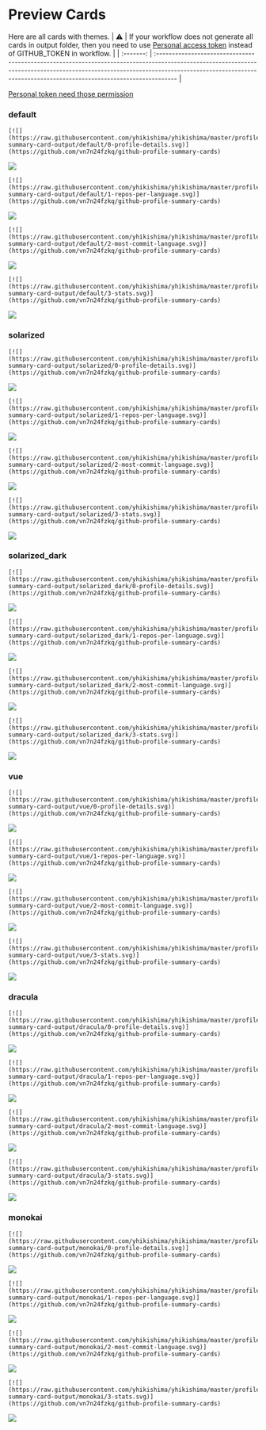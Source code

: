 
# Preview Cards

Here are all cards with themes.
| :warning: | If your workflow does not generate all cards in output folder, then you need to use [Personal access token](https://docs.github.com/en/actions/configuring-and-managing-workflows/creating-and-storing-encrypted-secrets) instead of GITHUB_TOKEN in workflow. |
| :-------: | :------------------------------------------------------------------------------------------------------------------------------------------------------------------------------------------------------------------------------------------------ |

[Personal token need those permission](https://github.com/vn7n24fzkq/github-profile-summary-cards/wiki/Personal-access-token-permissions)


### default


```
[![](https://raw.githubusercontent.com/yhikishima/yhikishima/master/profile-summary-card-output/default/0-profile-details.svg)](https://github.com/vn7n24fzkq/github-profile-summary-cards)
```
![](https://raw.githubusercontent.com/yhikishima/yhikishima/master/profile-summary-card-output/default/0-profile-details.svg)


```
[![](https://raw.githubusercontent.com/yhikishima/yhikishima/master/profile-summary-card-output/default/1-repos-per-language.svg)](https://github.com/vn7n24fzkq/github-profile-summary-cards)
```
![](https://raw.githubusercontent.com/yhikishima/yhikishima/master/profile-summary-card-output/default/1-repos-per-language.svg)


```
[![](https://raw.githubusercontent.com/yhikishima/yhikishima/master/profile-summary-card-output/default/2-most-commit-language.svg)](https://github.com/vn7n24fzkq/github-profile-summary-cards)
```
![](https://raw.githubusercontent.com/yhikishima/yhikishima/master/profile-summary-card-output/default/2-most-commit-language.svg)


```
[![](https://raw.githubusercontent.com/yhikishima/yhikishima/master/profile-summary-card-output/default/3-stats.svg)](https://github.com/vn7n24fzkq/github-profile-summary-cards)
```
![](https://raw.githubusercontent.com/yhikishima/yhikishima/master/profile-summary-card-output/default/3-stats.svg)


### solarized


```
[![](https://raw.githubusercontent.com/yhikishima/yhikishima/master/profile-summary-card-output/solarized/0-profile-details.svg)](https://github.com/vn7n24fzkq/github-profile-summary-cards)
```
![](https://raw.githubusercontent.com/yhikishima/yhikishima/master/profile-summary-card-output/solarized/0-profile-details.svg)


```
[![](https://raw.githubusercontent.com/yhikishima/yhikishima/master/profile-summary-card-output/solarized/1-repos-per-language.svg)](https://github.com/vn7n24fzkq/github-profile-summary-cards)
```
![](https://raw.githubusercontent.com/yhikishima/yhikishima/master/profile-summary-card-output/solarized/1-repos-per-language.svg)


```
[![](https://raw.githubusercontent.com/yhikishima/yhikishima/master/profile-summary-card-output/solarized/2-most-commit-language.svg)](https://github.com/vn7n24fzkq/github-profile-summary-cards)
```
![](https://raw.githubusercontent.com/yhikishima/yhikishima/master/profile-summary-card-output/solarized/2-most-commit-language.svg)


```
[![](https://raw.githubusercontent.com/yhikishima/yhikishima/master/profile-summary-card-output/solarized/3-stats.svg)](https://github.com/vn7n24fzkq/github-profile-summary-cards)
```
![](https://raw.githubusercontent.com/yhikishima/yhikishima/master/profile-summary-card-output/solarized/3-stats.svg)


### solarized_dark


```
[![](https://raw.githubusercontent.com/yhikishima/yhikishima/master/profile-summary-card-output/solarized_dark/0-profile-details.svg)](https://github.com/vn7n24fzkq/github-profile-summary-cards)
```
![](https://raw.githubusercontent.com/yhikishima/yhikishima/master/profile-summary-card-output/solarized_dark/0-profile-details.svg)


```
[![](https://raw.githubusercontent.com/yhikishima/yhikishima/master/profile-summary-card-output/solarized_dark/1-repos-per-language.svg)](https://github.com/vn7n24fzkq/github-profile-summary-cards)
```
![](https://raw.githubusercontent.com/yhikishima/yhikishima/master/profile-summary-card-output/solarized_dark/1-repos-per-language.svg)


```
[![](https://raw.githubusercontent.com/yhikishima/yhikishima/master/profile-summary-card-output/solarized_dark/2-most-commit-language.svg)](https://github.com/vn7n24fzkq/github-profile-summary-cards)
```
![](https://raw.githubusercontent.com/yhikishima/yhikishima/master/profile-summary-card-output/solarized_dark/2-most-commit-language.svg)


```
[![](https://raw.githubusercontent.com/yhikishima/yhikishima/master/profile-summary-card-output/solarized_dark/3-stats.svg)](https://github.com/vn7n24fzkq/github-profile-summary-cards)
```
![](https://raw.githubusercontent.com/yhikishima/yhikishima/master/profile-summary-card-output/solarized_dark/3-stats.svg)


### vue


```
[![](https://raw.githubusercontent.com/yhikishima/yhikishima/master/profile-summary-card-output/vue/0-profile-details.svg)](https://github.com/vn7n24fzkq/github-profile-summary-cards)
```
![](https://raw.githubusercontent.com/yhikishima/yhikishima/master/profile-summary-card-output/vue/0-profile-details.svg)


```
[![](https://raw.githubusercontent.com/yhikishima/yhikishima/master/profile-summary-card-output/vue/1-repos-per-language.svg)](https://github.com/vn7n24fzkq/github-profile-summary-cards)
```
![](https://raw.githubusercontent.com/yhikishima/yhikishima/master/profile-summary-card-output/vue/1-repos-per-language.svg)


```
[![](https://raw.githubusercontent.com/yhikishima/yhikishima/master/profile-summary-card-output/vue/2-most-commit-language.svg)](https://github.com/vn7n24fzkq/github-profile-summary-cards)
```
![](https://raw.githubusercontent.com/yhikishima/yhikishima/master/profile-summary-card-output/vue/2-most-commit-language.svg)


```
[![](https://raw.githubusercontent.com/yhikishima/yhikishima/master/profile-summary-card-output/vue/3-stats.svg)](https://github.com/vn7n24fzkq/github-profile-summary-cards)
```
![](https://raw.githubusercontent.com/yhikishima/yhikishima/master/profile-summary-card-output/vue/3-stats.svg)


### dracula


```
[![](https://raw.githubusercontent.com/yhikishima/yhikishima/master/profile-summary-card-output/dracula/0-profile-details.svg)](https://github.com/vn7n24fzkq/github-profile-summary-cards)
```
![](https://raw.githubusercontent.com/yhikishima/yhikishima/master/profile-summary-card-output/dracula/0-profile-details.svg)


```
[![](https://raw.githubusercontent.com/yhikishima/yhikishima/master/profile-summary-card-output/dracula/1-repos-per-language.svg)](https://github.com/vn7n24fzkq/github-profile-summary-cards)
```
![](https://raw.githubusercontent.com/yhikishima/yhikishima/master/profile-summary-card-output/dracula/1-repos-per-language.svg)


```
[![](https://raw.githubusercontent.com/yhikishima/yhikishima/master/profile-summary-card-output/dracula/2-most-commit-language.svg)](https://github.com/vn7n24fzkq/github-profile-summary-cards)
```
![](https://raw.githubusercontent.com/yhikishima/yhikishima/master/profile-summary-card-output/dracula/2-most-commit-language.svg)


```
[![](https://raw.githubusercontent.com/yhikishima/yhikishima/master/profile-summary-card-output/dracula/3-stats.svg)](https://github.com/vn7n24fzkq/github-profile-summary-cards)
```
![](https://raw.githubusercontent.com/yhikishima/yhikishima/master/profile-summary-card-output/dracula/3-stats.svg)


### monokai


```
[![](https://raw.githubusercontent.com/yhikishima/yhikishima/master/profile-summary-card-output/monokai/0-profile-details.svg)](https://github.com/vn7n24fzkq/github-profile-summary-cards)
```
![](https://raw.githubusercontent.com/yhikishima/yhikishima/master/profile-summary-card-output/monokai/0-profile-details.svg)


```
[![](https://raw.githubusercontent.com/yhikishima/yhikishima/master/profile-summary-card-output/monokai/1-repos-per-language.svg)](https://github.com/vn7n24fzkq/github-profile-summary-cards)
```
![](https://raw.githubusercontent.com/yhikishima/yhikishima/master/profile-summary-card-output/monokai/1-repos-per-language.svg)


```
[![](https://raw.githubusercontent.com/yhikishima/yhikishima/master/profile-summary-card-output/monokai/2-most-commit-language.svg)](https://github.com/vn7n24fzkq/github-profile-summary-cards)
```
![](https://raw.githubusercontent.com/yhikishima/yhikishima/master/profile-summary-card-output/monokai/2-most-commit-language.svg)


```
[![](https://raw.githubusercontent.com/yhikishima/yhikishima/master/profile-summary-card-output/monokai/3-stats.svg)](https://github.com/vn7n24fzkq/github-profile-summary-cards)
```
![](https://raw.githubusercontent.com/yhikishima/yhikishima/master/profile-summary-card-output/monokai/3-stats.svg)

